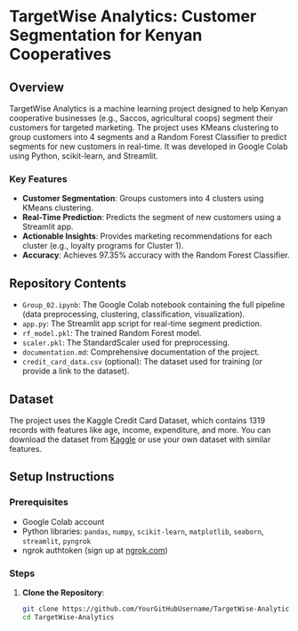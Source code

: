 # TargetWise Analytics: Customer Segmentation for Kenyan Cooperatives

## Overview
TargetWise Analytics is a machine learning project designed to help Kenyan cooperative businesses (e.g., Saccos, agricultural coops) segment their customers for targeted marketing. The project uses KMeans clustering to group customers into 4 segments and a Random Forest Classifier to predict segments for new customers in real-time. It was developed in Google Colab using Python, scikit-learn, and Streamlit.

### Key Features
- **Customer Segmentation**: Groups customers into 4 clusters using KMeans clustering.
- **Real-Time Prediction**: Predicts the segment of new customers using a Streamlit app.
- **Actionable Insights**: Provides marketing recommendations for each cluster (e.g., loyalty programs for Cluster 1).
- **Accuracy**: Achieves 97.35% accuracy with the Random Forest Classifier.

## Repository Contents
- `Group_02.ipynb`: The Google Colab notebook containing the full pipeline (data preprocessing, clustering, classification, visualization).
- `app.py`: The Streamlit app script for real-time segment prediction.
- `rf_model.pkl`: The trained Random Forest model.
- `scaler.pkl`: The StandardScaler used for preprocessing.
- `documentation.md`: Comprehensive documentation of the project.
- `credit_card_data.csv` (optional): The dataset used for training (or provide a link to the dataset).

## Dataset
The project uses the Kaggle Credit Card Dataset, which contains 1319 records with features like age, income, expenditure, and more. You can download the dataset from [Kaggle](https://www.kaggle.com/datasets) or use your own dataset with similar features.

## Setup Instructions
### Prerequisites
- Google Colab account
- Python libraries: `pandas`, `numpy`, `scikit-learn`, `matplotlib`, `seaborn`, `streamlit`, `pyngrok`
- ngrok authtoken (sign up at [ngrok.com](https://ngrok.com))

### Steps
1. **Clone the Repository**:
   ```bash
   git clone https://github.com/YourGitHubUsername/TargetWise-Analytics.git
   cd TargetWise-Analytics